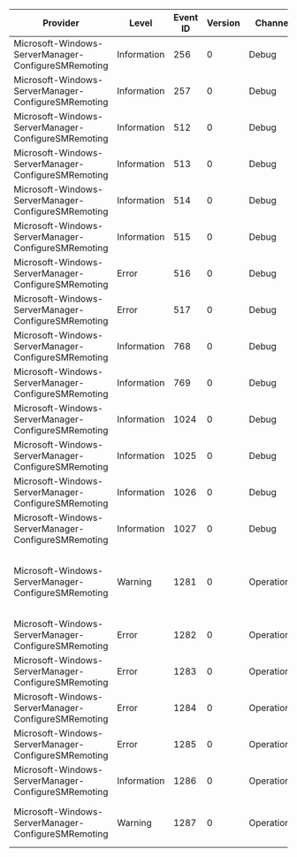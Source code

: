 Provider                                             |  Level        |  Event ID  |  Version  |  Channel      |  Task                               |  Opcode  |  Keyword  |  Message
-----------------------------------------------------|---------------|------------|-----------|---------------|-------------------------------------|----------|-----------|------------------------------------------------------------------------------------------------------------------------------------------------------------------------------------------------------------------------------------------------
Microsoft-Windows-ServerManager-ConfigureSMRemoting  |  Information  |  256       |  0        |  Debug        |  Configure-SMRemoting.exe -GET      |          |           |  Configure-SMRemoting.exe -GET begins
Microsoft-Windows-ServerManager-ConfigureSMRemoting  |  Information  |  257       |  0        |  Debug        |  Configure-SMRemoting.exe -GET      |          |           |  Configure-SMRemoting.exe -GET ends
Microsoft-Windows-ServerManager-ConfigureSMRemoting  |  Information  |  512       |  0        |  Debug        |  Configure-SMRemoting.exe -ENABLE   |          |           |  Configure-SMRemoting.exe -ENABLE begins
Microsoft-Windows-ServerManager-ConfigureSMRemoting  |  Information  |  513       |  0        |  Debug        |  Configure-SMRemoting.exe -ENABLE   |          |           |  Configure-SMRemoting.exe -ENABLE ends
Microsoft-Windows-ServerManager-ConfigureSMRemoting  |  Information  |  514       |  0        |  Debug        |  Configure-SMRemoting.exe -ENABLE   |          |           |  Configure-SMRemoting.exe -ENABLE invokes PowerShell.exe Enable-PSRemoting
Microsoft-Windows-ServerManager-ConfigureSMRemoting  |  Information  |  515       |  0        |  Debug        |  Configure-SMRemoting.exe -ENABLE   |          |           |  Configure-SMRemoting.exe -ENABLE completes PowerShell.exe Enable-PSRemoting
Microsoft-Windows-ServerManager-ConfigureSMRemoting  |  Error        |  516       |  0        |  Debug        |  Configure-SMRemoting.exe -ENABLE   |          |           |  Configure-SMRemoting.exe -ENABLE Enable-PSRemoting reported error {ErrorCode}
Microsoft-Windows-ServerManager-ConfigureSMRemoting  |  Error        |  517       |  0        |  Debug        |  Configure-SMRemoting.exe -ENABLE   |          |           |  Configure-SMRemoting.exe -ENABLE Enable-PSRemoting execution failed with errorcode {ErrorCode}
Microsoft-Windows-ServerManager-ConfigureSMRemoting  |  Information  |  768       |  0        |  Debug        |  Configure-SMRemoting.exe -DISABLE  |          |           |  Configure-SMRemoting.exe -DISABLE begins
Microsoft-Windows-ServerManager-ConfigureSMRemoting  |  Information  |  769       |  0        |  Debug        |  Configure-SMRemoting.exe -DISABLE  |          |           |  Configure-SMRemoting.exe -DISABLE ends
Microsoft-Windows-ServerManager-ConfigureSMRemoting  |  Information  |  1024      |  0        |  Debug        |                                     |          |           |  Configure-SMRemoting.exe writes to STDOUT: {ptzMessage}
Microsoft-Windows-ServerManager-ConfigureSMRemoting  |  Information  |  1025      |  0        |  Debug        |                                     |          |           |  Configure-SMRemoting.exe writes to STDERR: {ptzMessage}
Microsoft-Windows-ServerManager-ConfigureSMRemoting  |  Information  |  1026      |  0        |  Debug        |                                     |          |           |  WinRM API invoked: action {Action} parameters {Parameters}
Microsoft-Windows-ServerManager-ConfigureSMRemoting  |  Information  |  1027      |  0        |  Debug        |                                     |          |           |  WinRM API return: action {Action} parameters {Parameters} ErrorCode {ErrorCode} result {Result}
Microsoft-Windows-ServerManager-ConfigureSMRemoting  |  Warning      |  1281      |  0        |  Operational  |                                     |          |           |  The testability key HKLM\\SOFTWARE\\Microsoft\\ServerManager\\Testability is present. This registry key is for debugging purposes only and can override the normal behavior of Configure-SMRemoting.exe. It is recommended to delete this key.
Microsoft-Windows-ServerManager-ConfigureSMRemoting  |  Error        |  1282      |  0        |  Operational  |                                     |          |           |  Configure-SMRemoting.exe failed due to an internal error. Error: {ptzMessage}
Microsoft-Windows-ServerManager-ConfigureSMRemoting  |  Error        |  1283      |  0        |  Operational  |  Configure-SMRemoting.exe -ENABLE   |          |           |  Configure-SMRemoting.exe -ENABLE failed to enable the WinRM service. Error: {ptzMessage}
Microsoft-Windows-ServerManager-ConfigureSMRemoting  |  Error        |  1284      |  0        |  Operational  |  Configure-SMRemoting.exe -ENABLE   |          |           |  Configure-SMRemoting.exe -ENABLE failed to enable remoting. Error: {ptzMessage}
Microsoft-Windows-ServerManager-ConfigureSMRemoting  |  Error        |  1285      |  0        |  Operational  |  Configure-SMRemoting.exe -DISABLE  |          |           |  Configure-SMRemoting.exe -DISABLE failed to disable remoting. Error: {ptzMessage}
Microsoft-Windows-ServerManager-ConfigureSMRemoting  |  Information  |  1286      |  0        |  Operational  |  Configure-SMRemoting.exe -ENABLE   |          |           |  Configure-SMRemoting.exe -ENABLE generated this message while enabling PowerShell remoting: {ptzMessage}
Microsoft-Windows-ServerManager-ConfigureSMRemoting  |  Warning      |  1287      |  0        |  Operational  |  Configure-SMRemoting.exe -ENABLE   |          |           |  Configure-SMRemoting.exe -ENABLE enabled remoting, but generated this error message while attempting to enable PowerShell remoting: {ptzMessage}